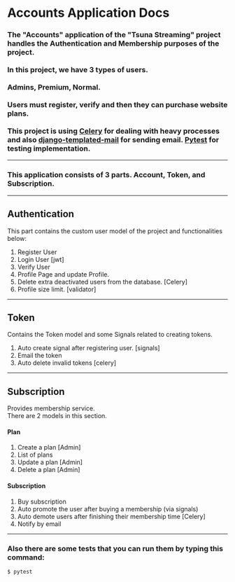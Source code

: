 # Accounts Application Docs

<h3>The "Accounts" application of the "Tsuna Streaming" project handles the Authentication and Membership purposes of the project.<br><br>
In this project, we have 3 types of users.<br><br>
Admins, Premium, Normal.<br><br>
Users must register, verify and then they can purchase website plans. <br><br>
This project is using <a href="https://docs.celeryq.dev/en/stable/">Celery</a> for dealing with heavy processes and also <a href="https://pypi.org/project/django-templated-mail/">django-templated-mail</a> for sending email. <a href="https://docs.pytest.org/en/7.2.x/">Pytest</a> for testing implementation.
</h3>
<hr>
<h3>This application consists of 3 parts.
 <b>Account</b>, <b>Token</b>, and <b>Subscription</b>.</h3>

<hr>

<h2>Authentication</h2>
<p>
This part contains the custom user model of the project and functionalities below:
</p>

<ol>
    <li>Register User</li>
    <li>Login User [jwt]</li>
    <li>Verify User</li>
    <li>Profile Page and update Profile.</li>
    <li>Delete extra deactivated users from the database. [Celery]</li>
    <li>Profile size limit. [validator]</li>
</ol>
<hr>

<h2>Token</h2>
<p>
Contains the Token model and some Signals related to creating tokens.
</p>

<ol>
    <li>Auto create signal after registering user. [signals]</li>
    <li>Email the token</li>
    <li>Auto delete invalid tokens [celery]</li>
</ol>
<hr>


<h2>Subscription</h2>
<p>
Provides membership service. <br>
There are 2 models in this section.
</p>

<h4>Plan</h4>
<ol>
    <li>Create a plan [Admin]</li>
    <li>List of plans</li>
    <li>Update a plan [Admin]</li>
    <li>Delete a plan [Admin]</li>
</ol>
<h4>Subscription</h4>
<ol>
    <li>Buy subscription</li>
    <li>Auto promote the user after buying a membership (via signals)</li>
    <li>Auto demote users after finishing their membership time [Celery]</li>
    <li>Notify by email</li>
</ol>

<hr>
<h3>Also there are some tests that you can run them by typing this command:</h3>

```
$ pytest
```
